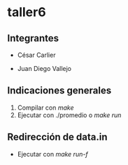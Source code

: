 # taller6

## Integrantes

* César Carlier

* Juan Diego Vallejo


## Indicaciones generales
1. Compilar con *make*
2. Ejecutar con ./promedio o *make run*

## Redirección de data.in
  * Ejecutar con *make run-f*
